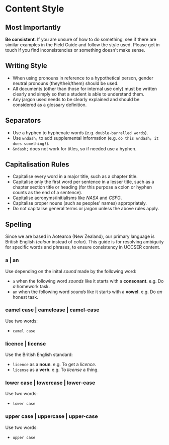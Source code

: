 # Content Style

## Most Importantly

**Be consistent**.
If you are unsure of how to do something, see if there are similar examples in the Field Guide and follow the style used.
Please get in touch if you find inconsistencies or something doesn't make sense.

## Writing Style

- When using pronouns in reference to a hypothetical person, gender neutral pronouns (they/their/them) should be used.
- All documents (other than those for internal use only) must be written clearly and simply so that a student is able to understand them.
- Any jargon used needs to be clearly explained and should be considered as a glossary definition.

## Separators

- Use a hyphen to hyphenate words (e.g. ``double-barrelled words``).
- Use ``&ndash;`` to add supplemental information (e.g. ``do this &ndash; it does something!``).
- ``&ndash;`` does not work for titles, so if needed use a hyphen.

## Capitalisation Rules

- Capitalise every word in a major title, such as a chapter title.
- Capitalise only the first word per sentence in a lesser title, such as a chapter section title or heading (for this purpose a colon or hyphen counts as the end of a sentence).
- Capitalise acronyms/initialisms like *NASA* and *CSFG*.
- Capitalise proper nouns (such as peoples' names) appropriately.
- Do not capitalise general terms or jargon unless the above rules apply.

## Spelling

Since we are based in Aotearoa (New Zealand), our primary language is British English (*colour* instead of *color*).
This guide is for resolving ambiguity for specific words and phrases, to ensure consistency in UCCSER content.

### a | an

Use depending on the inital *sound* made by the following word:

- ``a`` when the following word *sounds* like it starts with a **consonant**. e.g. Do *a* homework task.
- ``an`` when the following word *sounds* like it starts with a **vowel**. e.g. Do *an* honest task.

### camel case | camelcase | camel-case

Use two words:

- ``camel case``

### licence | license

Use the British English standard:

- ``licence`` as a **noun**. e.g. To get a *licence*.
- ``license`` as a **verb**. e.g. To *license* a thing.

### lower case | lowercase | lower-case

Use two words:

- ``lower case``

### upper case | uppercase | upper-case

Use two words:

- ``upper case``
